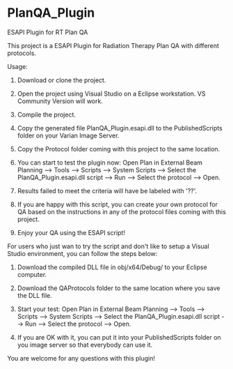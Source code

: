 # PlanQA_Plugin
ESAPI Plugin for RT Plan QA

This project is a ESAPI Plugin for Radiation Therapy Plan QA with different protocols.

Usage:

1. Download or clone the project.

2. Open the project using Visual Studio on a Eclipse workstation. VS Community Version will work.

3. Compile the project.

4. Copy the generated file PlanQA_Plugin.esapi.dll to the PublishedScripts folder on your Varian Image Server.

5. Copy the Protocol folder coming with this project to the same location.

6. You can start to test the plugin now: Open Plan in External Beam Planning --> Tools --> Scripts --> System Scripts --> Select the PlanQA_Plugin.esapi.dll script --> Run --> Select the protocol --> Open.

7. Results failed to meet the criteria will have be labeled with '??'.

8. If you are happy with this script, you can create your own protocol for QA based on the instructions in any of the protocol files coming with this project.

9. Enjoy your QA using the ESAPI script!


For users who just wan to try the script and don't like to setup a Visual Studio environment, you can follow the steps below:

1. Download the compiled DLL file in obj/x64/Debug/ to your Eclipse computer.

2. Download the QAProtocols folder to the same location where you save the DLL file.

3. Start your test: Open Plan in External Beam Planning --> Tools --> Scripts --> System Scripts --> Select the PlanQA_Plugin.esapi.dll script --> Run --> Select the protocol --> Open.

4. If you are OK with it, you can put it into your PublishedScripts folder on you image server so that everybody can use it.

You are welcome for any questions with this plugin!
